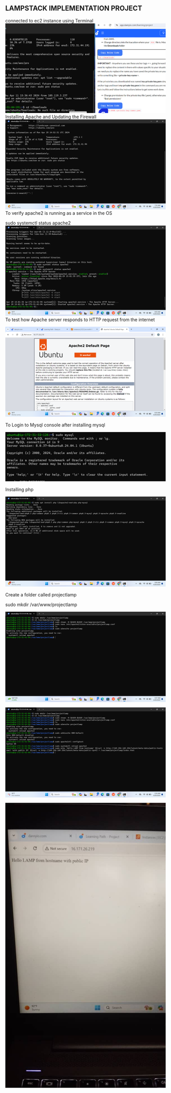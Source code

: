 ## LAMPSTACK IMPLEMENTATION PROJECT
connected to ec2 instance using Terminal 
![lamp](./1_lamp.png)
Installing Apache and Updating the Firewall
![2](./Lamp_2.png)
To verify apache2 is running as a service in the OS

sudo systemctl status apache2
![3](./Lamp_3.png)
To test how Apache server responds to HTTP request from the internet

![4](./Lamp_4.png)

To Login to Mysql console after installing mysql

![2](./mysql_2.png)

Installing php

![5](./Lamp_5.png)

Create a folder called projectlamp

sudo mkdir /var/www/projectlamp

![6](./Lamp_6.png)

![7](./Lamp_7.png)

![Lamp](./2_Lamp.jpg)

